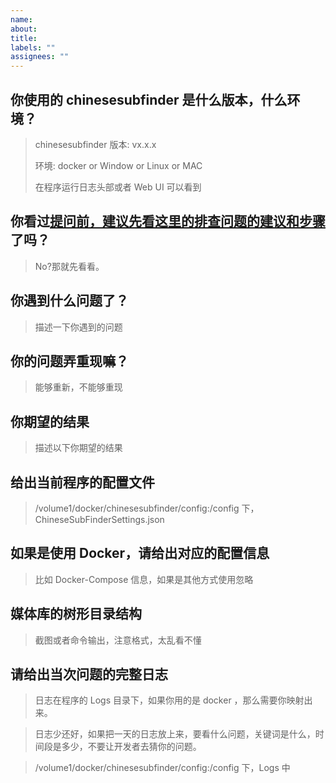 ```yaml
---
name:
about:
title:
labels: ""
assignees: ""
---
```


## 你使用的 chinesesubfinder 是什么版本，什么环境？

> chinesesubfinder 版本: vx.x.x
>
> 环境: docker or Window or Linux or MAC
>
> 在程序运行日志头部或者 Web UI 可以看到

## 你看过[提问前，建议先看这里的排查问题的建议和步骤](https://github.com/ChineseSubFinder/ChineseSubFinder/issues/585) 了吗？

> No?那就先看看。

## 你遇到什么问题了？

> 描述一下你遇到的问题

## 你的问题弄重现嘛？

> 能够重新，不能够重现

## 你期望的结果

> 描述以下你期望的结果

## 给出当前程序的配置文件

> /volume1/docker/chinesesubfinder/config:/config 下，ChineseSubFinderSettings.json

## 如果是使用 Docker，请给出对应的配置信息

> 比如 Docker-Compose 信息，如果是其他方式使用忽略

## 媒体库的树形目录结构

> 截图或者命令输出，注意格式，太乱看不懂

## 请给出当次问题的完整日志

> 日志在程序的 Logs 目录下，如果你用的是 docker ，那么需要你映射出来。

> 日志少还好，如果把一天的日志放上来，要看什么问题，关键词是什么，时间段是多少，不要让开发者去猜你的问题。

> /volume1/docker/chinesesubfinder/config:/config 下，Logs 中
